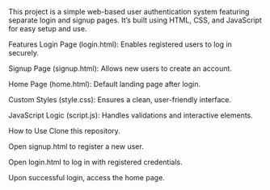This project is a simple web-based user authentication system featuring separate login and signup pages. It’s built using HTML, CSS, and JavaScript for easy setup and use.

Features
Login Page (login.html): Enables registered users to log in securely.

Signup Page (signup.html): Allows new users to create an account.

Home Page (home.html): Default landing page after login.

Custom Styles (style.css): Ensures a clean, user-friendly interface.

JavaScript Logic (script.js): Handles validations and interactive elements.

How to Use
Clone this repository.

Open signup.html to register a new user.

Open login.html to log in with registered credentials.

Upon successful login, access the home page.
